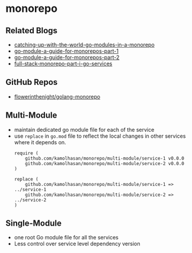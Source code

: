 # monorepo

## Related Blogs

- [catching-up-with-the-world-go-modules-in-a-monorepo](https://medium.com/compass-true-north/catching-up-with-the-world-go-modules-in-a-monorepo-c3d1393d6024)
- [go-module-a-guide-for-monorepos-part-1](https://engineering.grab.com/go-module-a-guide-for-monorepos-part-1)
- [go-module-a-guide-for-monorepos-part-2](https://engineering.grab.com/go-module-a-guide-for-monorepos-part-2)
- [full-stack-monorepo-part-i-go-services](https://medium.com/burak-tasci/full-stack-monorepo-part-i-go-services-967bb3527bb8)

## GitHub Repos

- [flowerinthenight/golang-monorepo](https://github.com/flowerinthenight/golang-monorepo)

## Multi-Module

- maintain dedicated go module file for each of the service 
- use `replace` in `go.mod` file to reflect the local changes in other services where it depends on.
    ```
    require (
        github.com/kamolhasan/monorepo/multi-module/service-1 v0.0.0
        github.com/kamolhasan/monorepo/multi-module/service-2 v0.0.0
    )
    
    replace (
        github.com/kamolhasan/monorepo/multi-module/service-1 => ../service-1
        github.com/kamolhasan/monorepo/multi-module/service-2 => ../service-2
    )
    ```

## Single-Module

- one root Go module file for all the services
- Less control over service level dependency version